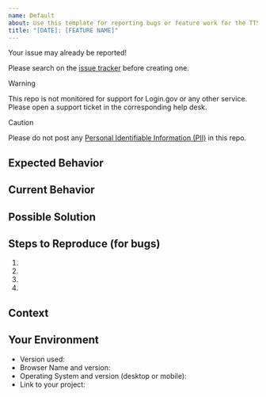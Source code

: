 ```yaml
---
name: Default
about: Use this template for reporting bugs or feature work for the TTS Handbook only.
title: "[DATE]: [FEATURE NAME]"
---
```


Your issue may already be reported!

Please search on the [issue tracker](../) before creating one.

> [!WARNING]
> This repo is not monitored for support for Login.gov or any other service. Please open a support ticket in the corresponding help desk.

> [!CAUTION]
> Please do not post any [Personal Identifiable Information (PII)](https://csrc.nist.gov/glossary/term/PII) in this repo.

## Expected Behavior
<!--- If you're describing a bug, tell us what should happen -->
<!--- If you're suggesting a change/improvement, tell us how it should work -->

## Current Behavior
<!--- If describing a bug, tell us what happens instead of the expected behavior -->
<!--- If suggesting a change/improvement, explain the difference from current behavior -->

## Possible Solution
<!--- Not obligatory, but suggest a fix/reason for the bug, -->
<!--- or ideas how to implement the addition or change -->

## Steps to Reproduce (for bugs)
<!--- Provide a link to a live example, or an unambiguous set of steps to -->
<!--- reproduce this bug. Include code to reproduce, if relevant -->
1.
2.
3.
4.

## Context
<!--- How has this issue affected you? What are you trying to accomplish? -->
<!--- Providing context helps us come up with a solution that is most useful in the real world -->

## Your Environment
<!--- Include as many relevant details about the environment you experienced the bug in -->
* Version used:
* Browser Name and version:
* Operating System and version (desktop or mobile):
* Link to your project:
